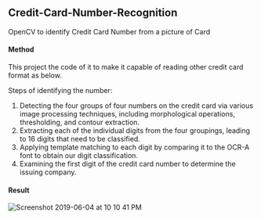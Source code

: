 ## Credit-Card-Number-Recognition
OpenCV to identify Credit Card Number from a picture of Card

#### Method
This project the code of it to make it capable of reading other credit card format as below.

Steps of identifying the number:
1. Detecting the four groups of four numbers on the credit card via various image processing techniques, including morphological operations, thresholding, and contour extraction.
2. Extracting each of the individual digits from the four groupings, leading to 16 digits that need to be classified.
3. Applying template matching to each digit by comparing it to the OCR-A font to obtain our digit classification.
4. Examining the first digit of the credit card number to determine the issuing company.

#### Result

![Screenshot 2019-06-04 at 10 10 41 PM](https://user-images.githubusercontent.com/29504448/58886061-da6ab500-8715-11e9-9df5-f64a64301f0b.png)








